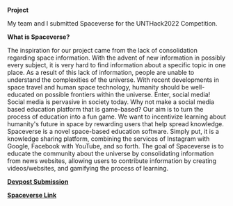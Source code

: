 **Project**

My team and I submitted Spaceverse for the UNTHack2022 Competition.

**What is Spaceverse?**

The inspiration for our project came from the lack of consolidation regarding space information. With the advent of new information in possibly every subject, it is very hard to find information about a specific topic in one place. As a result of this lack of information, people are unable to understand the complexities of the universe. With recent developments in space travel and human space technology, humanity should be well-educated on possible frontiers within the universe. Enter, social media! Social media is pervasive in society today. Why not make a social media based education platform that is game-based? Our aim is to turn the process of education into a fun game. We want to incentivize learning about humanity's future in space by rewarding users that help spread knowledge. Spaceverse is a novel space-based education software. Simply put, it is a knowledge sharing platform, combining the services of Instagram with Google, Facebook with YouTube, and so forth. The goal of Spaceverse is to educate the community about the universe by consolidating information from news websites, allowing users to contribute information by creating videos/websites, and gamifying the process of learning.

[**Devpost Submission**](https://devpost.com/software/spaceverse-yah3tl)


[**Spaceverse Link**](http://www.thespaceverse.tech/)
